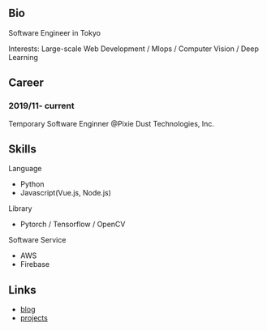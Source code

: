 ## Bio
Software Engineer in Tokyo

Interests: Large-scale Web Development / Mlops / Computer Vision / Deep Learning

## Career
### 2019/11- current 
Temporary Software Enginner @Pixie Dust Technologies, Inc.


## Skills
Language
- Python 
- Javascript(Vue.js, Node.js)

Library
- Pytorch / Tensorflow / OpenCV

Software Service
- AWS
- Firebase

## Links
- [blog](https://billyio.github.io/blog)
- [projects](https://billyio.github.io/projects)
